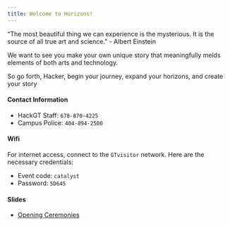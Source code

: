 ```yaml
---
title: Welcome to Horizons!
---
```

“The most beautiful thing we can experience is the mysterious. It is the source of all true art and science." - Albert Einstein

We want to see you make your own unique story that meaningfully melds elements of both arts and technology.

So go forth, Hacker, begin your journey, expand your horizons, and create your story


#### **Contact Information**
* HackGT Staff: `678-870-4225`
* Campus Police: `404-894-2500`

#### **Wifi**
For internet access, connect to the `GTvisitor` network. Here are the necessary credentials:
* Event code: `catalyst`
* Password: `5D645`

#### **Slides**
* [Opening Ceremonies](https://docs.google.com/presentation/d/1GUDZ0mES2KHo5PcXJ4zIvZkPzQjgOv1Z8RvMfNy5rR0/edit?usp=sharing)
